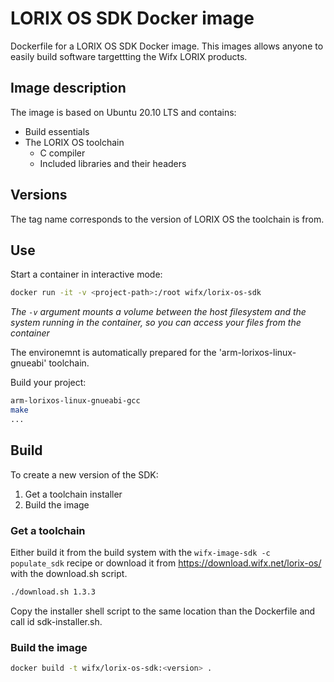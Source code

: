 # LORIX OS SDK Docker image

Dockerfile for a LORIX OS SDK Docker image. This images allows anyone to easily build software targettting the Wifx LORIX products.

## Image description

The image is based on Ubuntu 20.10 LTS and contains:

- Build essentials
- The LORIX OS toolchain
  - C compiler
  - Included libraries and their headers

## Versions

The tag name corresponds to the version of LORIX OS the toolchain is from.

## Use

Start a container in interactive mode:

```bash
docker run -it -v <project-path>:/root wifx/lorix-os-sdk
```

*The ```-v``` argument mounts a volume between the host filesystem and the system running in the container, so you can access your files from the container*

The environemnt is automatically prepared for the 'arm-lorixos-linux-gnueabi' toolchain.

Build your project:

```bash
arm-lorixos-linux-gnueabi-gcc
make
...
```

## Build

To create a new version of the SDK:

1. Get a toolchain installer
2. Build the image

### Get a toolchain

Either build it from the build system with the `wifx-image-sdk -c populate_sdk` recipe or download it from https://download.wifx.net/lorix-os/ with the download.sh script.

```bash
./download.sh 1.3.3
```

Copy the installer shell script to the same location than the Dockerfile and call id sdk-installer.sh.

### Build the image

```bash
docker build -t wifx/lorix-os-sdk:<version> .
```
